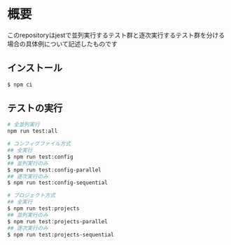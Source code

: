 # 概要
このrepositoryはjestで並列実行するテスト群と逐次実行するテスト群を分ける場合の具体例について記述したものです

## インストール

```bash
$ npm ci
```

## テストの実行

```bash
# 全並列実行
npm run test:all

# コンフィグファイル方式
## 全実行
$ npm run test:config
## 並列実行のみ
$ npm run test:config-parallel
## 逐次実行のみ
$ npm run test:config-sequential

# プロジェクト方式
## 全実行
$ npm run test:projects
## 並列実行のみ
$ npm run test:projects-parallel
## 逐次実行のみ
$ npm run test:projects-sequential
```
